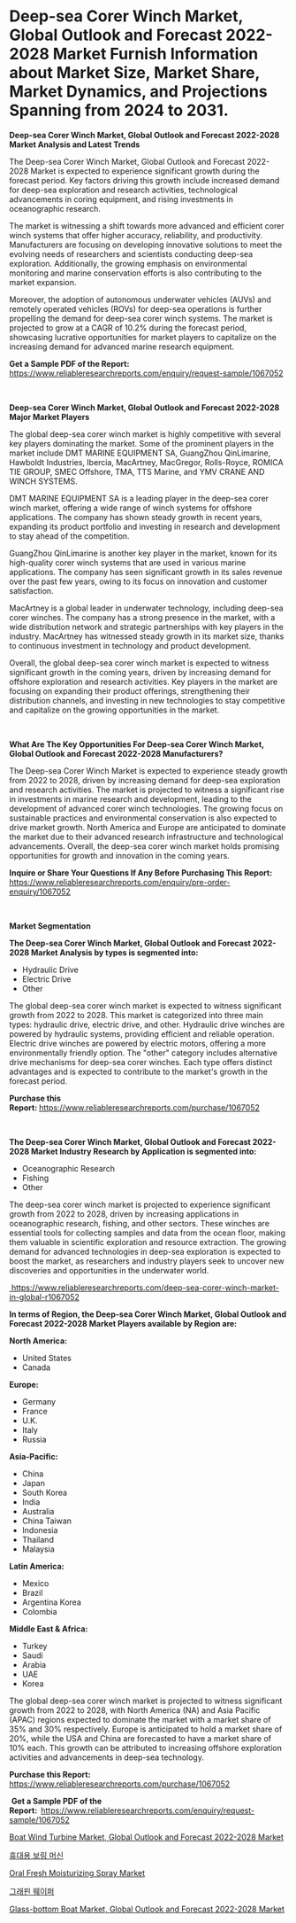 <p><h1>Deep-sea Corer Winch Market, Global Outlook and Forecast 2022-2028 Market Furnish Information about Market Size, Market Share, Market Dynamics, and Projections Spanning from 2024 to 2031.</h1></p><p><strong>Deep-sea Corer Winch Market, Global Outlook and Forecast 2022-2028 Market Analysis and Latest Trends</strong></p>
<p><p>The Deep-sea Corer Winch Market, Global Outlook and Forecast 2022-2028 Market is expected to experience significant growth during the forecast period. Key factors driving this growth include increased demand for deep-sea exploration and research activities, technological advancements in coring equipment, and rising investments in oceanographic research.</p><p>The market is witnessing a shift towards more advanced and efficient corer winch systems that offer higher accuracy, reliability, and productivity. Manufacturers are focusing on developing innovative solutions to meet the evolving needs of researchers and scientists conducting deep-sea exploration. Additionally, the growing emphasis on environmental monitoring and marine conservation efforts is also contributing to the market expansion.</p><p>Moreover, the adoption of autonomous underwater vehicles (AUVs) and remotely operated vehicles (ROVs) for deep-sea operations is further propelling the demand for deep-sea corer winch systems. The market is projected to grow at a CAGR of 10.2% during the forecast period, showcasing lucrative opportunities for market players to capitalize on the increasing demand for advanced marine research equipment.</p></p>
<p><strong>Get a Sample PDF of the Report:&nbsp;</strong> <a href="https://www.reliableresearchreports.com/enquiry/request-sample/1067052">https://www.reliableresearchreports.com/enquiry/request-sample/1067052</a></p>
<p>&nbsp;</p>
<p><strong>Deep-sea Corer Winch Market, Global Outlook and Forecast 2022-2028 Major Market Players</strong></p>
<p><p>The global deep-sea corer winch market is highly competitive with several key players dominating the market. Some of the prominent players in the market include DMT MARINE EQUIPMENT SA, GuangZhou QinLimarine, Hawboldt Industries, Ibercia, MacArtney, MacGregor, Rolls-Royce, ROMICA TIE GROUP, SMEC Offshore, TMA, TTS Marine, and YMV CRANE AND WINCH SYSTEMS.</p><p>DMT MARINE EQUIPMENT SA is a leading player in the deep-sea corer winch market, offering a wide range of winch systems for offshore applications. The company has shown steady growth in recent years, expanding its product portfolio and investing in research and development to stay ahead of the competition.</p><p>GuangZhou QinLimarine is another key player in the market, known for its high-quality corer winch systems that are used in various marine applications. The company has seen significant growth in its sales revenue over the past few years, owing to its focus on innovation and customer satisfaction.</p><p>MacArtney is a global leader in underwater technology, including deep-sea corer winches. The company has a strong presence in the market, with a wide distribution network and strategic partnerships with key players in the industry. MacArtney has witnessed steady growth in its market size, thanks to continuous investment in technology and product development.</p><p>Overall, the global deep-sea corer winch market is expected to witness significant growth in the coming years, driven by increasing demand for offshore exploration and research activities. Key players in the market are focusing on expanding their product offerings, strengthening their distribution channels, and investing in new technologies to stay competitive and capitalize on the growing opportunities in the market.</p></p>
<p>&nbsp;</p>
<p><strong>What Are The Key Opportunities For Deep-sea Corer Winch Market, Global Outlook and Forecast 2022-2028 Manufacturers?</strong></p>
<p><p>The Deep-sea Corer Winch Market is expected to experience steady growth from 2022 to 2028, driven by increasing demand for deep-sea exploration and research activities. The market is projected to witness a significant rise in investments in marine research and development, leading to the development of advanced corer winch technologies. The growing focus on sustainable practices and environmental conservation is also expected to drive market growth. North America and Europe are anticipated to dominate the market due to their advanced research infrastructure and technological advancements. Overall, the deep-sea corer winch market holds promising opportunities for growth and innovation in the coming years.</p></p>
<p><strong>Inquire or Share Your Questions If Any Before Purchasing This Report:</strong> <a href="https://www.reliableresearchreports.com/enquiry/pre-order-enquiry/1067052">https://www.reliableresearchreports.com/enquiry/pre-order-enquiry/1067052</a></p>
<p>&nbsp;</p>
<p><strong>Market Segmentation</strong></p>
<p><strong>The Deep-sea Corer Winch Market, Global Outlook and Forecast 2022-2028 Market Analysis by types is segmented into:</strong></p>
<p><ul><li>Hydraulic Drive</li><li>Electric Drive</li><li>Other</li></ul></p>
<p><p>The global deep-sea corer winch market is expected to witness significant growth from 2022 to 2028. This market is categorized into three main types: hydraulic drive, electric drive, and other. Hydraulic drive winches are powered by hydraulic systems, providing efficient and reliable operation. Electric drive winches are powered by electric motors, offering a more environmentally friendly option. The "other" category includes alternative drive mechanisms for deep-sea corer winches. Each type offers distinct advantages and is expected to contribute to the market's growth in the forecast period.</p></p>
<p><strong>Purchase this Report:&nbsp;</strong><a href="https://www.reliableresearchreports.com/purchase/1067052">https://www.reliableresearchreports.com/purchase/1067052</a></p>
<p>&nbsp;</p>
<p><strong>The Deep-sea Corer Winch Market, Global Outlook and Forecast 2022-2028 Market Industry Research by Application is segmented into:</strong></p>
<p><ul><li>Oceanographic Research</li><li>Fishing</li><li>Other</li></ul></p>
<p><p>The deep-sea corer winch market is projected to experience significant growth from 2022 to 2028, driven by increasing applications in oceanographic research, fishing, and other sectors. These winches are essential tools for collecting samples and data from the ocean floor, making them valuable in scientific exploration and resource extraction. The growing demand for advanced technologies in deep-sea exploration is expected to boost the market, as researchers and industry players seek to uncover new discoveries and opportunities in the underwater world.</p></p>
<p><a href="https://www.reliableresearchreports.com/deep-sea-corer-winch-market-in-global-r1067052">&nbsp;https://www.reliableresearchreports.com/deep-sea-corer-winch-market-in-global-r1067052</a></p>
<p><strong>In terms of Region, the Deep-sea Corer Winch Market, Global Outlook and Forecast 2022-2028 Market Players available by Region are:</strong></p>
<p>
    <p> <strong> North America: </strong>
        <ul>
            <li>United States</li>
            <li>Canada</li>
        </ul>
        </p> 
    <p> <strong> Europe: </strong>
        <ul>
            <li>Germany</li>
            <li>France</li>
            <li>U.K.</li>
            <li>Italy</li>
            <li>Russia</li>
        </ul>
        </p> 
    <p> <strong> Asia-Pacific: </strong>
        <ul>
            <li>China</li>
            <li>Japan</li>
            <li>South Korea</li>
            <li>India</li>
            <li>Australia</li>
            <li>China Taiwan</li>
            <li>Indonesia</li>
            <li>Thailand</li>
            <li>Malaysia</li>
        </ul>
        </p> 
    <p> <strong> Latin America: </strong>
        <ul>
            <li>Mexico</li>
            <li>Brazil</li>
            <li>Argentina Korea</li>
            <li>Colombia</li>
        </ul>
        </p> 
    <p> <strong> Middle East & Africa: </strong>
        <ul>
            <li>Turkey</li>
            <li>Saudi</li>
            <li>Arabia</li>
            <li>UAE</li>
            <li>Korea</li>
        </ul>
    </p>
    </p>
<p><p>The global deep-sea corer winch market is projected to witness significant growth from 2022 to 2028, with North America (NA) and Asia Pacific (APAC) regions expected to dominate the market with a market share of 35% and 30% respectively. Europe is anticipated to hold a market share of 20%, while the USA and China are forecasted to have a market share of 10% each. This growth can be attributed to increasing offshore exploration activities and advancements in deep-sea technology.</p></p>
<p><strong>Purchase this Report: </strong><a href="https://www.reliableresearchreports.com/purchase/1067052">https://www.reliableresearchreports.com/purchase/1067052</a></p>
<p>&nbsp;<strong>Get a Sample PDF of the Report:&nbsp;&nbsp;</strong><a href="https://www.reliableresearchreports.com/enquiry/request-sample/1067052">https://www.reliableresearchreports.com/enquiry/request-sample/1067052</a></p>
<p><strong></strong></p>
<p><p><a href="https://github.com/AlysaLedner2023/Market-Research-Report-List-1/blob/main/boat-wind-turbine-market-global-outlook-and-forecast-2022-2028-market.md">Boat Wind Turbine Market, Global Outlook and Forecast 2022-2028 Market</a></p><p><a href="https://github.com/RichardLueilwitz787/Market-Research-Report-List-1/blob/main/950965879881.md">휴대용 보링 머신</a></p><p><a href="https://issuu.com/reportprime-2/docs/oral-fresh-moisturizing-spray-market-size-2030.ppt">Oral Fresh Moisturizing Spray Market</a></p><p><a href="https://github.com/fredrickeglers/Market-Research-Report-List-2/blob/main/673008379880.md">그래핀 웨이퍼</a></p><p><a href="https://github.com/Sherrillcrooksxa8i18ucf2m/Market-Research-Report-List-2/blob/main/glass-bottom-boat-market-global-outlook-and-forecast-2022-2028-market.md">Glass-bottom Boat Market, Global Outlook and Forecast 2022-2028 Market</a></p></p>